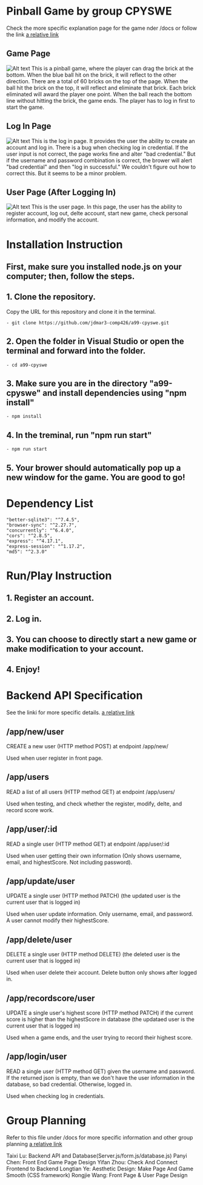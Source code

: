# Pinball Game by group CPYSWE

Check the more specific explanation page for the game nder /docs or follow the link
[a relative link](/docs/explanations.md)

## Game Page

![Alt text](/images/gamePage.PNG "Game Page")
This is a pinball game, where the player can drag the brick at the bottom. When the blue ball hit on the brick, it will reflect to the other direction. There are a total of 60 bricks on the top of the page. When the ball hit the brick on the top, it will reflect and eliminate that brick. Each brick eliminated will award the player one point. When the ball reach the bottom line without hitting the brick, the game ends. The player has to log in first to start the game.

## Log In Page

![Alt text](/images/login.PNG "Log In Page")
This is the log in page. It provides the user the ability to create an account and log in. There is a bug when checking log in credential. If the user input is not correct, the page works fine and alter "bad credential." But if the username and password combination is correct, the brower will alert "bad credential" and then "log in successful." We couldn't figure out how to correct this. But it seems to be a minor problem. 

## User Page (After Logging In)

![Alt text](/images/userPage.PNG "User Page")
This is the user page. In this page, the user has the ability to register account, log out, delte account, start new game, check personal information, and modify the account. 

# Installation Instruction

## First, make sure you installed node.js on your computer; then, follow the steps.

## 1. Clone the repository.
Copy the URL for this repository and clone it in the terminal.

    - git clone https://github.com/jdmar3-comp426/a99-cpyswe.git

## 2. Open the folder in Visual Studio or open the terminal and forward into the folder.
    - cd a99-cpyswe

## 3. Make sure you are in the directory "a99-cpyswe" and install dependencies using "npm install"
    - npm install

## 4. In the treminal, run "npm run start"
    - npm run start

## 5. Your brower should automatically pop up a new window for the game. You are good to go!

# Dependency List

    "better-sqlite3": "^7.4.5",
    "browser-sync": "^2.27.7",
    "concurrently": "^6.4.0",
    "cors": "^2.8.5",
    "express": "^4.17.1",
    "express-session": "^1.17.2",
    "md5": "^2.3.0"

# Run/Play Instruction

## 1. Register an account.

## 2. Log in.

## 3. You can choose to directly start a new game or make modification to your account. 

## 4. Enjoy!

# Backend API Specification
See the linki for more specific details. [a relative link](/docs/endpoints.md)

## /app/new/user
CREATE a new user (HTTP method POST) at endpoint /app/new/

Used when user register in front page.

## /app/users
READ a list of all users (HTTP method GET) at endpoint /app/users/

Used when testing, and check whether the register, modify, delte, and record score work.

## /app/user/:id
READ a single user (HTTP method GET) at endpoint /app/user/:id

Used when user getting their own information (Only shows username, email, and highestScore. Not including password).

## /app/update/user
UPDATE a single user (HTTP method PATCH) (the updated user is the current user that is logged in)

Used when user update information. Only username, email, and password. A user cannot modify their highestScore.

## /app/delete/user
DELETE a single user (HTTP method DELETE) (the deleted user is the current user that is logged in)

Used when user delete their account. Delete button only shows after logged in.

## /app/recordscore/user
UPDATE a single user's highest score (HTTP method PATCH) if the current score is higher than the highestScore in database (the updataed user is the current user that is logged in)

Used when a game ends, and the user trying to record their highest score.

## /app/login/user
READ a single user (HTTP method GET) given the username and password. If the returned json is empty, than we don't have the user information in the database, so bad credential. Otherwise, logged in.

Used when checking log in credentials.

# Group Planning 

Refer to this file under /docs for more specific information and other group planning [a relative link](/docs/planning.md)

Taixi Lu: Backend API and Database(Server.js/form.js/database.js)
Panyi Chen: Front End Game Page Design
Yifan Zhou: Check And Connect Frontend to Backend 
Longtian Ye: Aesthetic Design: Make Page And Game Smooth (CSS framework)
Rongjie Wang: Front Page & User Page Design


